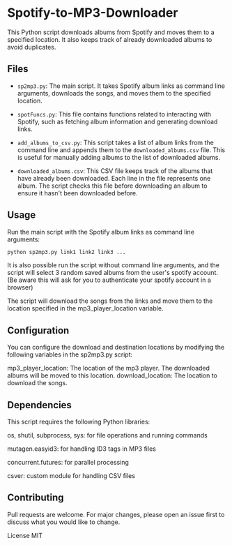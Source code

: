 # Spotify-to-MP3-Downloader

This Python script downloads albums from Spotify and moves them to a specified location. It also keeps track of already downloaded albums to avoid duplicates.

## Files

- `sp2mp3.py`: The main script. It takes Spotify album links as command line arguments, downloads the songs, and moves them to the specified location.

- `spotFuncs.py`: This file contains functions related to interacting with Spotify, such as fetching album information and generating download links.

- `add_albums_to_csv.py`: This script takes a list of album links from the command line and appends them to the `downloaded_albums.csv` file. This is useful for manually adding albums to the list of downloaded albums.

- `downloaded_albums.csv`: This CSV file keeps track of the albums that have already been downloaded. Each line in the file represents one album. The script checks this file before downloading an album to ensure it hasn't been downloaded before.

## Usage

Run the main script with the Spotify album links as command line arguments:

```bash
python sp2mp3.py link1 link2 link3 ...
```
It is also possible run the script without command line arguments, and the script will select 3 random saved albums from the user's spotify account. 
(Be aware this will ask for you to authenticate your spotify account in a browser)

The script will download the songs from the links and move them to the location specified in the mp3_player_location variable.

## Configuration
You can configure the download and destination locations by modifying the following variables in the sp2mp3.py script:

mp3_player_location: The location of the mp3 player. The downloaded albums will be moved to this location.
download_location: The location to download the songs.

## Dependencies
This script requires the following Python libraries:

os, shutil, subprocess, sys: for file operations and running commands

mutagen.easyid3: for handling ID3 tags in MP3 files

concurrent.futures: for parallel processing

csver: custom module for handling CSV files

## Contributing
Pull requests are welcome. For major changes, please open an issue first to discuss what you would like to change.

License
MIT
